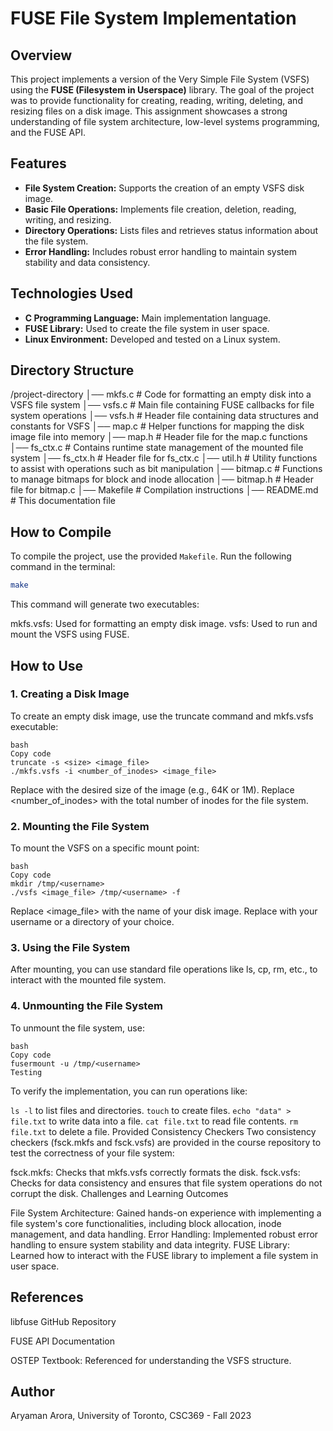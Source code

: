 # FUSE File System Implementation

## Overview
This project implements a version of the Very Simple File System (VSFS) using the **FUSE (Filesystem in Userspace)** library. The goal of the project was to provide functionality for creating, reading, writing, deleting, and resizing files on a disk image. This assignment showcases a strong understanding of file system architecture, low-level systems programming, and the FUSE API.

## Features
- **File System Creation:** Supports the creation of an empty VSFS disk image.
- **Basic File Operations:** Implements file creation, deletion, reading, writing, and resizing.
- **Directory Operations:** Lists files and retrieves status information about the file system.
- **Error Handling:** Includes robust error handling to maintain system stability and data consistency.

## Technologies Used
- **C Programming Language:** Main implementation language.
- **FUSE Library:** Used to create the file system in user space.
- **Linux Environment:** Developed and tested on a Linux system.

## Directory Structure
/project-directory 
│── mkfs.c # Code for formatting an empty disk into a VSFS file system 
│── vsfs.c # Main file containing FUSE callbacks for file system operations 
│── vsfs.h # Header file containing data structures and constants for VSFS 
│── map.c # Helper functions for mapping the disk image file into memory 
│── map.h # Header file for the map.c functions 
│── fs_ctx.c # Contains runtime state management of the mounted file system 
│── fs_ctx.h # Header file for fs_ctx.c 
│── util.h # Utility functions to assist with operations such as bit manipulation 
│── bitmap.c # Functions to manage bitmaps for block and inode allocation 
│── bitmap.h # Header file for bitmap.c 
│── Makefile # Compilation instructions 
│── README.md # This documentation file

## How to Compile
To compile the project, use the provided `Makefile`. Run the following command in the terminal:
```bash
make
```

This command will generate two executables:

mkfs.vsfs: Used for formatting an empty disk image.
vsfs: Used to run and mount the VSFS using FUSE.

## How to Use

### 1. Creating a Disk Image
To create an empty disk image, use the truncate command and mkfs.vsfs executable:

```
bash
Copy code
truncate -s <size> <image_file> 
./mkfs.vsfs -i <number_of_inodes> <image_file>
```
Replace <size> with the desired size of the image (e.g., 64K or 1M).
Replace <number_of_inodes> with the total number of inodes for the file system.

### 2. Mounting the File System
To mount the VSFS on a specific mount point:
```
bash
Copy code
mkdir /tmp/<username>
./vsfs <image_file> /tmp/<username> -f
```
Replace <image_file> with the name of your disk image.
Replace <username> with your username or a directory of your choice.

### 3. Using the File System
After mounting, you can use standard file operations like ls, cp, rm, etc., to interact with the mounted file system.

### 4. Unmounting the File System
To unmount the file system, use:
```
bash
Copy code
fusermount -u /tmp/<username>
Testing
```
To verify the implementation, you can run operations like:

`ls -l` to list files and directories.
`touch` to create files.
`echo "data" > file.txt` to write data into a file.
`cat file.txt` to read file contents.
`rm file.txt` to delete a file.
Provided Consistency Checkers
Two consistency checkers (fsck.mkfs and fsck.vsfs) are provided in the course repository to test the correctness of your file system:

fsck.mkfs: Checks that mkfs.vsfs correctly formats the disk.
fsck.vsfs: Checks for data consistency and ensures that file system operations do not corrupt the disk.
Challenges and Learning Outcomes

File System Architecture: Gained hands-on experience with implementing a file system's core functionalities, including block allocation, inode management, and data handling.
Error Handling: Implemented robust error handling to ensure system stability and data integrity.
FUSE Library: Learned how to interact with the FUSE library to implement a file system in user space.

## References

libfuse GitHub Repository

FUSE API Documentation

OSTEP Textbook: Referenced for understanding the VSFS structure.

## Author

Aryaman Arora, University of Toronto, CSC369 - Fall 2023
